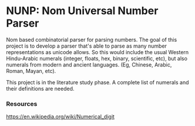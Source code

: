 # NUNP: Nom Universal Number Parser

Nom based combinatorial parser for parsing numbers. The goal of 
this project is to develop a parser that's able to parse as many
number representations as unicode allows. So this would include
the usual Western Hindu-Arabic numerals (integer, floats, hex, binary, 
scientific, etc), but also numerals from modern and ancient languages. 
(Eg, Chinese, Arabic, Roman, Mayan, etc).

This project is in the literature study phase. A complete list of
numerals and their definitions are needed.


### Resources
https://en.wikipedia.org/wiki/Numerical_digit
